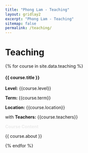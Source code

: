 ```yaml
---
title: "Phong Lam - Teaching"
layout: gridlay2
excerpt: "Phong Lam - Teaching"
sitemap: false
permalink: /teaching/
---
```


# Teaching

{% for course in site.data.teaching %}

<div class="row">
<div class="well">

#### {{ course.title }} 

**Level:** {{course.level}}

**Term:** {{course.term}}

**Location:** {{course.location}}

with **Teachers:** {{course.teachers}}

<a data-toggle="collapse" href="#{{project.key}}-bib"  class="btn-abstract" style="text-decoration:none; color:#ebebeb; hover:#ebebeb;" role="button" aria-expanded="false">**Course Content**</a>
<div class="collapse" id="{{project.key}}-bib"><div class="well-abs">
{{ course.about }}
</div></div>
</div>
</div>

{% endfor %}

